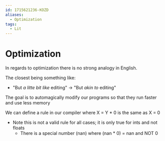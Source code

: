 ```yaml
---
id: 1715621236-KOZD
aliases:
  - Optimization
tags:
  - Lit
---
```


# Optimization

In regards to optimization there is no strong analogy in English.

The closest being something like:
- "But *a litte bit like* editing" -> "But *akin to* editing"

The goal is to automagically modify our programs so that they run faster and use less memory

We can define a rule in our compiler where X = Y * 0 is the same as X = 0
- Note this is not a valid rule for all cases; it is only true for ints and not floats
    - There is a special number (nan) where (nan * 0) = nan and NOT 0

